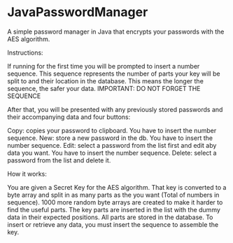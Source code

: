 # JavaPasswordManager
A simple password manager in Java that encrypts your passwords with the AES algorithm.

Instructions:

If running for the first time you will be prompted to insert a number sequence.
This sequence represents the number of parts your key will be split to and their location in the database.
This means the longer the sequence, the safer your data.
IMPORTANT: DO NOT FORGET THE SEQUENCE

After that, you will be presented with any previously stored passwords and their accompanying data and four buttons:

  Copy: copies your password to clipboard. You have to insert the number sequence.
  New: store a new password in the db. You have to insert the number sequence.
  Edit: select a password from the list first and edit aby data you want. You have to insert the number sequence.
  Delete: select a password from the list and delete it.

How it works:

You are given a Secret Key for the AES algorithm.
That key is converted to a byte array and split in as many parts as the you want (Total of numbers in sequence).
1000 more random byte arrays are created to make it harder to find the useful parts.
The key parts are inserted in the list with the dummy data in their expected positions.
All parts are stored in the database.
To insert or retrieve any data, you must insert the sequence to assemble the key.
